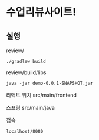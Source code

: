 <h1>수업리뷰사이트!</h1>


<h2>실행</h2>

review/

```
./gradlew build 

```

review/build/libs
```
java -jar demo-0.0.1-SNAPSHOT.jar
```

리액트 위치
src/main/frontend

스프링
src/main/java

접속
```
localhost/8080
```
